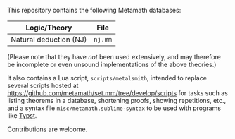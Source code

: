 This repository contains the following Metamath databases:

| Logic/Theory                         | File     |
|--------------------------------------|----------|
| Natural deduction (NJ)               | `nj.mm`  |

(Please note that they have *not* been used extensively,
and may therefore be incomplete or even unsound implementations
of the above theories.)

It also contains a Lua script, `scripts/metalsmith`,
intended to replace several scripts hosted
at <https://github.com/metamath/set.mm/tree/develop/scripts>
for tasks such as listing theorems in a database, shortening proofs,
showing repetitions, etc.,
and a syntax file `misc/metamath.sublime-syntax` to be used with programs
like [Typst](https://typst.app/docs/reference/text/raw/).

Contributions are welcome.
